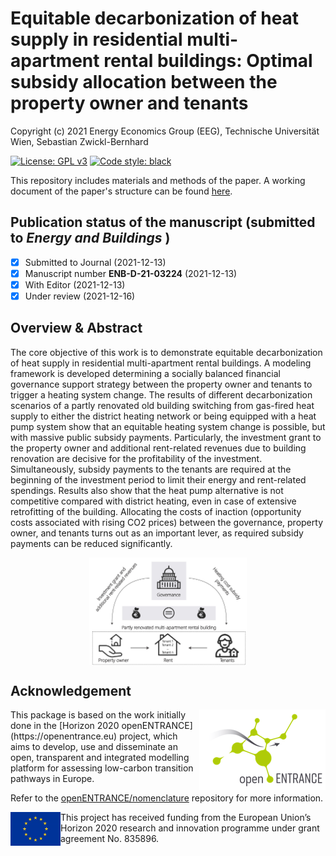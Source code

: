 # Equitable decarbonization of heat supply in residential multi-apartment rental buildings: Optimal subsidy allocation between the property owner and tenants

Copyright (c) 2021 Energy Economics Group (EEG), Technische Universität Wien, Sebastian Zwickl-Bernhard

[![License: GPL v3](https://img.shields.io/badge/License-GPLv3-blue.svg)](https://www.gnu.org/licenses/gpl-3.0)
[![Code style: black](https://img.shields.io/badge/code%20style-black-000000.svg)](https://github.com/psf/black)

This repository includes materials and methods of the paper. A working document of the paper's structure can be found [here](work-doc/Structure-of-the-paper.docx).

## Publication status of the manuscript (submitted to _Energy and Buildings_ )
- [x] Submitted to Journal (2021-12-13)   
- [x] Manuscript number **ENB-D-21-03224** (2021-12-13)
- [x] With Editor (2021-12-13)
- [x] Under review (2021-12-16)

## Overview & Abstract
The core objective of this work is to demonstrate equitable decarbonization of heat supply in residential multi-apartment rental buildings. A modeling framework is developed determining a socially balanced financial governance support strategy between the property owner and tenants to trigger a heating system change. The results of different decarbonization scenarios of a partly renovated old building switching from gas-fired heat supply to either the district heating network or being equipped with a heat pump system show that an equitable heating system change is possible, but with massive public subsidy payments. Particularly, the investment grant to the property owner and additional rent-related revenues due to building renovation are decisive for the profitability of the investment. Simultaneously, subsidy payments to the tenants are required at the beginning of the investment period to limit their energy and rent-related spendings. Results also show that the heat pump alternative is not competitive compared with district heating, even in case of extensive retrofitting of the building. Allocating the costs of inaction (opportunity costs associated with rising CO2 prices) between the governance, property owner, and tenants turns out as an important lever, as required subsidy payments can be reduced significantly.

<p align="center" width="85%">
	<img src="./_static//Sketch.jpg" width=50% height=50% align="center" alt="Sketch" />
</p>

## Acknowledgement

<img src="./_static/open_entrance-logo.png" width="202" height="129" align="right" alt="openENTRANCE logo" />
This package is based on the work initially done in the
[Horizon 2020 openENTRANCE](https://openentrance.eu) project, which aims to  develop,
use and disseminate an open, transparent and integrated  modelling platform
for assessing low-carbon transition pathways in Europe.

Refer to the [openENTRANCE/nomenclature](https://github.com/openENTRANCE/nomenclature)
repository for more information.

<img src="./_static/EU-logo-300x201.jpg" width="80" height="54" align="left" alt="EU logo" />
This project has received funding from the European Union’s Horizon 2020 research
and innovation programme under grant agreement No. 835896.
